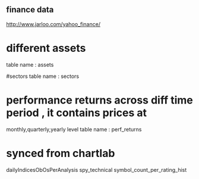 
## finance data
http://www.jarloo.com/yahoo_finance/

# different assets 
table name : assets


#sectors
table name :  sectors


# performance returns across diff time period , it contains prices at
monthly,quarterly,yearly level
table name : perf_returns

# synced from chartlab

dailyIndicesObOsPerAnalysis
spy_technical
symbol_count_per_rating_hist





